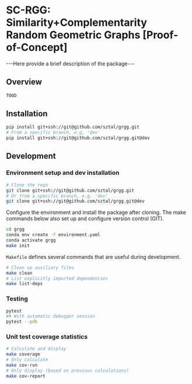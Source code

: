 # SC-RGG: Similarity+Complementarity Random Geometric Graphs [Proof-of-Concept]

---Here provide a brief description of the package---

## Overview

```bash
TOOD
```

## Installation

```bash
pip install git+ssh://git@github.com/sztal/grgg.git
# From a specific branch, e.g. 'dev'
pip install git+ssh://git@github.com/sztal/grgg.git@dev
```




## Development

### Environment setup and dev installation

```bash
# Clone the repo
git clone git+ssh://git@github.com/sztal/grgg.git
# Or from a specific branch, e.g. 'dev'
git clone git+ssh://git@github.com/sztal/grgg.git@dev
```

Configure the environment and install the package after cloning.
The make commands below also set up and configure version control (GIT).

```bash
cd grgg
conda env create -f environment.yaml
conda activate grgg
make init
```

`Makefile` defines several commands that are useful during development.

```bash
# Clean up auxiliary files
make clean
# List explicitly imported dependencies
make list-deps
```

### Testing

```bash
pytest
## With automatic debugger session
pytest --pdb
```

### Unit test coverage statistics

```bash
# Calculate and display
make coverage
# Only calculate
make cov-run
# Only display (based on previous calculations)
make cov-report
```
